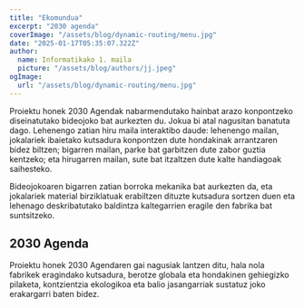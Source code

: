 ```yaml
---
title: "Ekomundua"
excerpt: "2030 agenda"
coverImage: "/assets/blog/dynamic-routing/menu.jpg"
date: "2025-01-17T05:35:07.322Z"
author:
  name: Informatikako 1. maila
  picture: "/assets/blog/authors/jj.jpeg"
ogImage:
  url: "/assets/blog/dynamic-routing/menu.jpg"
---
```


Proiektu honek 2030 Agendak nabarmendutako hainbat arazo konpontzeko diseinatutako bideojoko bat aurkezten du. Jokua bi atal nagusitan banatuta dago. Lehenengo zatian hiru maila interaktibo daude: lehenengo mailan, jokalariek ibaietako kutsadura konpontzen dute hondakinak arrantzaren bidez biltzen; bigarren mailan, parke bat garbitzen dute zabor guztia kentzeko; eta hirugarren mailan, sute bat itzaltzen dute kalte handiagoak saihesteko.

Bideojokoaren bigarren zatian borroka mekanika bat aurkezten da, eta jokalariek material birziklatuak erabiltzen dituzte kutsadura sortzen duen eta lehenago deskribatutako baldintza kaltegarrien eragile den fabrika bat suntsitzeko.

## 2030 Agenda

Proiektu honek 2030 Agendaren gai nagusiak lantzen ditu, hala nola fabrikek eragindako kutsadura, berotze globala eta hondakinen gehiegizko pilaketa, kontzientzia ekologikoa eta balio jasangarriak sustatuz joko erakargarri baten bidez.
